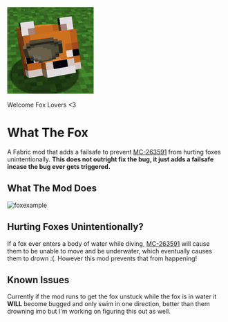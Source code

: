 <img src="https://raw.githubusercontent.com/misterj05/what-the-fox/main/src/main/resources/assets/what-the-fox/icon.png" width="200" />

Welcome Fox Lovers <3
# What The Fox
A Fabric mod that adds a failsafe to prevent [MC-263591](https://bugs.mojang.com/browse/MC-263591) from hurting foxes unintentionally.
**This does not outright fix the bug, it just adds a failsafe incase the bug ever gets triggered.**

## What The Mod Does
![foxexample](https://raw.githubusercontent.com/misterj05/what-the-fox/main/media/foxexample.webp)

## Hurting Foxes Unintentionally?
If a fox ever enters a body of water while diving, [MC-263591](https://bugs.mojang.com/browse/MC-263591) will cause them to be unable to move and be underwater, which eventually causes them to drown :(. However this mod prevents that from happening!

## Known Issues
Currently if the mod runs to get the fox unstuck while the fox is in water it **WILL** become bugged and only swim in one direction, better than them drowning imo but I'm working on figuring this out as well.
